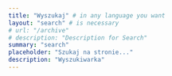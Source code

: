 ```yaml
---
title: "Wyszukaj" # in any language you want
layout: "search" # is necessary
# url: "/archive"
# description: "Description for Search"
summary: "search"
placeholder: "Szukaj na stronie..."
description: "Wyszukiwarka"
---
```

